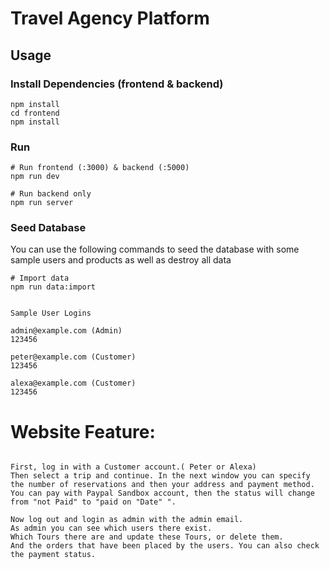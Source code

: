 # Travel Agency Platform



## Usage


### Install Dependencies (frontend & backend)

```
npm install
cd frontend
npm install
```

### Run

```
# Run frontend (:3000) & backend (:5000)
npm run dev

# Run backend only
npm run server
```



### Seed Database

You can use the following commands to seed the database with some sample users and products as well as destroy all data

```
# Import data
npm run data:import


```

```
Sample User Logins

admin@example.com (Admin)
123456

peter@example.com (Customer)
123456

alexa@example.com (Customer)
123456
```

# Website Feature:
```

First, log in with a Customer account.( Peter or Alexa) 
Then select a trip and continue. In the next window you can specify the number of reservations and then your address and payment method. 
You can pay with Paypal Sandbox account, then the status will change from "not Paid" to "paid on "Date" ".

Now log out and login as admin with the admin email. 
As admin you can see which users there exist. 
Which Tours there are and update these Tours, or delete them. 
And the orders that have been placed by the users. You can also check the payment status.

```
